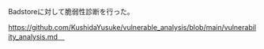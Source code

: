 Badstoreに対して脆弱性診断を行った。

https://github.com/KushidaYusuke/vulnerable_analysis/blob/main/vulnerability_analysis.md　
